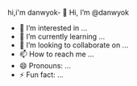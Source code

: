 hi,i'm danwyok- 👋 Hi, I’m @danwyok
- 👀 I’m interested in ...
- 🌱 I’m currently learning ...
- 💞️ I’m looking to collaborate on ...
- 📫 How to reach me ...
- 😄 Pronouns: ...
- ⚡ Fun fact: ...

<!---
danwyok/danwyok is a ✨ special ✨ repository because its `README.md` (this file) appears on your GitHub profile.
You can click the Preview link to take a look at your changes.
--->
